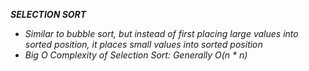 ***SELECTION SORT***
- *Similar to bubble sort, but instead of first placing large values into sorted position, it places small values into sorted position*
- *Big O Complexity of Selection Sort: Generally O(n * n)*
